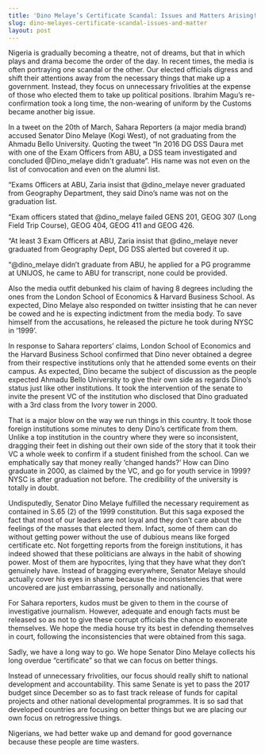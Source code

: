 ```yaml
---
title: 'Dino Melaye’s Certificate Scandal: Issues and Matters Arising!  -Ishola Adebayo'
slug: dino-melayes-certificate-scandal-issues-and-matter
layout: post
---
```


Nigeria is gradually becoming a theatre, not of dreams, but that in which plays and drama become the order of the day. In recent times, the media is often portraying one scandal or the other. Our elected officials digress and shift their attentions away from the necessary things that make up a government. Instead, they focus on unnecessary frivolities at the expense of those who elected them to take up political positions. Ibrahim Magu’s re-confirmation took a long time, the non-wearing of uniform by the Customs became another big issue.

In a tweet on the 20th of March, Sahara Reporters (a major media brand) accused Senator Dino Melaye (Kogi West), of not graduating from the Ahmadu Bello University. Quoting the tweet “In 2016 DG DSS Daura met with one of the Exam Officers from ABU, a DSS team investigated and concluded @Dino_melaye didn't graduate”. His name was not even on the list of convocation and even on the alumni list.

“Exams Officers at ABU, Zaria insist that @dino_melaye never graduated from Geography Department, they said Dino’s name was not on the graduation list.

“Exam officers stated that @dino_melaye failed GENS 201, GEOG 307 (Long Field Trip Course), GEOG 404, GEOG 411 and GEOG 426.

“At least 3 Exam Officers at ABU, Zaria insist that @dino_melaye never graduated from Geography Dept, DG DSS alerted but covered it up.

“@dino_melaye didn’t graduate from ABU, he applied for a PG programme at UNIJOS, he came to ABU for transcript, none could be provided.

Also the media outfit debunked his claim of having 8 degrees including the ones from the London School of Economics & Harvard Business School. As expected, Dino Melaye also responded on twitter insisting that he can never be cowed and he is expecting indictment from the media body. To save himself from the accusations, he released the picture he took during NYSC in ‘1999’. 

In response to Sahara reporters’ claims, London School of Economics and the Harvard Business School confirmed that Dino never obtained a degree from their respective institutions only that he attended some events on their campus. As expected, Dino became the subject of discussion as the people expected Ahmadu Bello University to give their own side as regards Dino’s status just like other institutions. It took the intervention of the senate to invite the present VC of the institution who disclosed that Dino graduated with a 3rd class from the Ivory tower in 2000. 

That is a major blow on the way we run things in this country. It took those foreign institutions some minutes to deny Dino’s certificate from them. Unlike a top institution in the country where they were so inconsistent, dragging their feet in dishing out their own side of the story that it took their VC a whole week to confirm if a student finished from the school. Can we emphatically say that money really ‘changed hands?’  How can Dino graduate in 2000, as claimed by the VC, and go for youth service in 1999? NYSC is after graduation not before. The credibility of the university is totally in doubt.

Undisputedly, Senator Dino Melaye fulfilled the necessary requirement as contained in S.65 (2) of the 1999 constitution. But this saga exposed the fact that most of our leaders are not loyal and they don’t care about the feelings of the masses that elected them. Infact, some of them can do without getting power without the use of dubious means like forged certificate etc. Not forgetting reports from the foreign institutions, it has indeed showed that these politicians are always in the habit of showing power. Most of them are hypocrites, lying that they have what they don’t genuinely have. Instead of bragging everywhere, Senator Melaye should actually cover his eyes in shame because the inconsistencies that were uncovered are just embarrassing, personally and nationally. 

For Sahara reporters, kudos must be given to them in the course of investigative journalism. However, adequate and enough facts must be released so as not to give these corrupt officials the chance to exonerate themselves. We hope the media house try its best in defending themselves in court, following the inconsistencies that were obtained from this saga. 

Sadly, we have a long way to go. We hope Senator Dino Melaye collects his long overdue “certificate” so that we can focus on better things.

Instead of unnecessary frivolities, our focus should really shift to national development and accountability. This same Senate is yet to pass the 2017 budget since December so as to fast track release of funds for capital projects and other national developmental programmes. It is so sad that developed countries are focusing on better things but we are placing our own focus on retrogressive things. 

Nigerians, we had better wake up and demand for good governance because these people are time wasters.
